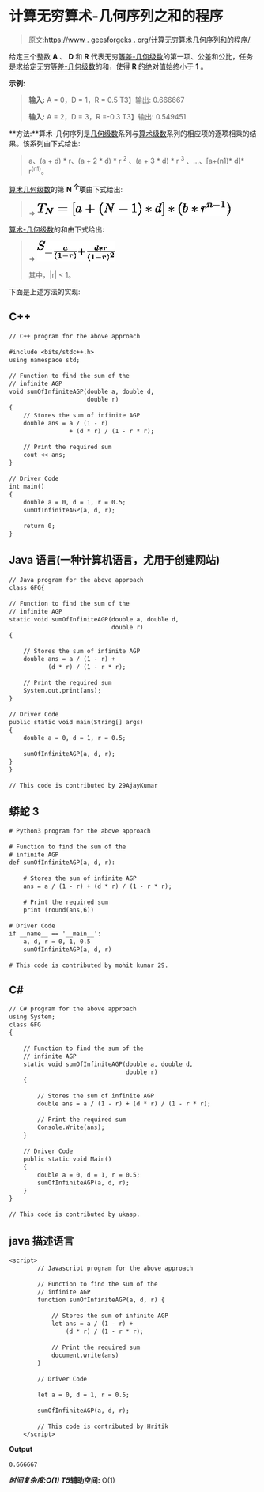 # 计算无穷算术-几何序列之和的程序

> 原文:[https://www . geesforgeks . org/计算无穷算术几何序列和的程序/](https://www.geeksforgeeks.org/program-to-calculate-sum-of-an-infinite-arithmetic-geometric-sequence/)

给定三个整数 **A** 、 **D** 和 **R** 代表无穷[等差-几何级数](https://www.geeksforgeeks.org/sum-arithmetic-geometric-sequence/)的第一项、公差和公比，任务是求给定无穷[等差-几何级数](https://www.geeksforgeeks.org/sum-arithmetic-geometric-sequence/)的和，使得 **R** 的绝对值始终小于 **1** 。

**示例:**

> **输入:** A = 0，D = 1，R = 0.5
> T3】输出: 0.666667
> 
> **输入:** A = 2，D = 3，R =-0.3
> T3】输出: 0.549451

**方法:**算术-几何序列是[几何级数](https://www.geeksforgeeks.org/geometric-progression/)系列与[算术级数](https://www.geeksforgeeks.org/arithmetic-progression/)系列的相应项的逐项相乘的结果。该系列由下式给出:

> a、(a + d) * r、(a + 2 * d) * r <sup>2</sup> 、(a + 3 * d) * r <sup>3</sup> 、…、[a+(n1)* d]* r<sup>(n1)</sup>。

[算术几何级数](https://www.geeksforgeeks.org/sum-arithmetic-geometric-sequence/)的第 **N <sup>个</sup>项**由下式给出:

> => ![T_N = [a + (N - 1) * d] * (b * r^{n - 1})](img/c6abed475c58a4577cc169a39b21164c.png "Rendered by QuickLaTeX.com")

[算术-几何级数](https://www.geeksforgeeks.org/sum-arithmetic-geometric-sequence/)的和由下式给出:

> => ![S_∞ = \frac{a}{(1 - r)} + \frac{d * r}{(1 - r)^2}](img/627f392357feae1e437278c500e9f009.png "Rendered by QuickLaTeX.com")
> 
> 其中，|r| < 1。

下面是上述方法的实现:

## C++

```
// C++ program for the above approach

#include <bits/stdc++.h>
using namespace std;

// Function to find the sum of the
// infinite AGP
void sumOfInfiniteAGP(double a, double d,
                      double r)
{
    // Stores the sum of infinite AGP
    double ans = a / (1 - r)
                 + (d * r) / (1 - r * r);

    // Print the required sum
    cout << ans;
}

// Driver Code
int main()
{
    double a = 0, d = 1, r = 0.5;
    sumOfInfiniteAGP(a, d, r);

    return 0;
}
```

## Java 语言(一种计算机语言，尤用于创建网站)

```
// Java program for the above approach
class GFG{

// Function to find the sum of the
// infinite AGP
static void sumOfInfiniteAGP(double a, double d,
                             double r)
{

    // Stores the sum of infinite AGP
    double ans = a / (1 - r) +
           (d * r) / (1 - r * r);

    // Print the required sum
    System.out.print(ans);
}

// Driver Code
public static void main(String[] args)
{
    double a = 0, d = 1, r = 0.5;

    sumOfInfiniteAGP(a, d, r);
}
}

// This code is contributed by 29AjayKumar
```

## 蟒蛇 3

```
# Python3 program for the above approach

# Function to find the sum of the
# infinite AGP
def sumOfInfiniteAGP(a, d, r):

    # Stores the sum of infinite AGP
    ans = a / (1 - r) + (d * r) / (1 - r * r);

    # Print the required sum
    print (round(ans,6))

# Driver Code
if __name__ == '__main__':
    a, d, r = 0, 1, 0.5
    sumOfInfiniteAGP(a, d, r)

# This code is contributed by mohit kumar 29.
```

## C#

```
// C# program for the above approach
using System;
class GFG
{

    // Function to find the sum of the
    // infinite AGP
    static void sumOfInfiniteAGP(double a, double d,
                                 double r)
    {

        // Stores the sum of infinite AGP
        double ans = a / (1 - r) + (d * r) / (1 - r * r);

        // Print the required sum
        Console.Write(ans);
    }

    // Driver Code
    public static void Main()
    {
        double a = 0, d = 1, r = 0.5;
        sumOfInfiniteAGP(a, d, r);
    }
}

// This code is contributed by ukasp.
```

## java 描述语言

```
<script>
        // Javascript program for the above approach

        // Function to find the sum of the
        // infinite AGP
        function sumOfInfiniteAGP(a, d, r) {

            // Stores the sum of infinite AGP
            let ans = a / (1 - r) +
                (d * r) / (1 - r * r);

            // Print the required sum
            document.write(ans)
        }

        // Driver Code

        let a = 0, d = 1, r = 0.5;

        sumOfInfiniteAGP(a, d, r);

        // This code is contributed by Hritik
    </script>
```

**Output**

```
0.666667
```

***时间复杂度:**O(1)*
T5**辅助空间:** O(1)